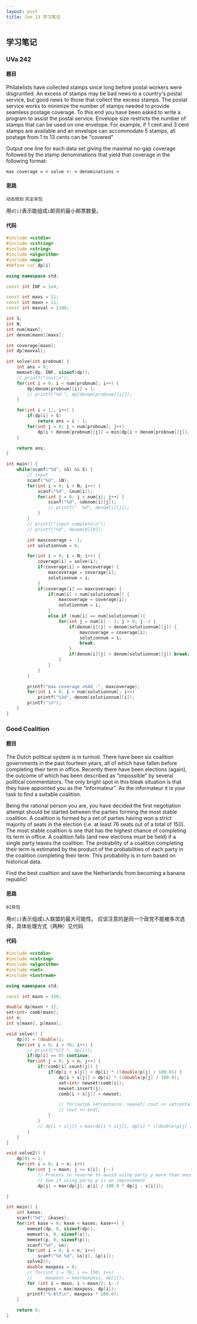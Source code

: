```yaml
---
layout: post
title: Jun 13 学习笔记
---
```


## 学习笔记

### UVa 242

#### 题目

Philatelists have collected stamps since long before postal workers were disgruntled.  An excess of stamps may be bad news to a country's postal service, but good news to those that collect the excess stamps. The postal service works to minimize the number of stamps needed to provide seamless postage coverage. To this end you have been asked to write a program to assist the postal service.
Envelope size restricts the number of stamps that can be used on one envelope. For example, if 1 cent and 3 cent stamps are available and an envelope can accommodate 5 stamps, all postage from 1 to 13 cents can be "covered"

Output one line for each data set giving the maximal no-gap coverage followed by the stamp denominations that yield that coverage in the following format:

`max coverage = < value >: < denominations >`

#### 思路

`动态规划` `完全背包`

用`d[i]`表示能组成`i`邮资的最小邮票数量。

#### 代码
```cpp
#include <cstdio>
#include <cstring>
#include <string>
#include <algorithm>
#include <map>
#define cur dp[i]

using namespace std;

const int INF = 1e4;  

const int maxs = 11;
const int maxn = 11;
const int maxval = 1100;

int S;
int N;
int num[maxn];
int denom[maxn][maxs];

int coverage[maxn];
int dp[maxval];

int solve(int probnum) {
    int ans = 0;
    memset(dp, INF, sizeof(dp));
    // printf("init\n");
    for(int i = 0; i < num[probnum]; i++) {
        dp[denom[probnum][i]] = 1;
        // printf("%d ", dp[denom[probnum][i]]);
    }

    for(int i = 1;; i++) {
        if(dp[i] > S)
            return ans = i - 1;
        for(int j = 0; j < num[probnum]; j++)
            dp[i + denom[probnum][j]] = min(dp[i + denom[probnum][j]], cur + 1);
    }

    return ans;
}

int main() {
    while(scanf("%d", &S) && S) {
        // input
        scanf("%d", &N);
        for(int i = 0; i < N; i++) {
            scanf("%d", &num[i]);
            for(int j = 0; j < num[i]; j++) {
                scanf("%d", &denom[i][j]);
                // printf("  %d", denom[i][j]);
            }
        }
        // printf("input complete\n");
        // printf("%d", denom[0][0]);

        int maxcoverage = -1;
        int solutionnum = 0;

        for(int i = 0; i < N; i++) {
            coverage[i] = solve(i);
            if(coverage[i] > maxcoverage) {
                maxcoverage = coverage[i];
                solutionnum = i;
            }
            if(coverage[i] == maxcoverage) {
                if(num[i] < num[solutionnum]) {
                    maxcoverage = coverage[i];
                    solutionnum = i;
                }
                else if (num[i] == num[solutionnum]){
                    for(int j = num[i] - 1; j > 0; j--) {
                        if(denom[i][j] < denom[solutionnum][j]) {
                            maxcoverage = coverage[i];
                            solutionnum = i;
                            break;
                        }
                        if(denom[i][j] > denom[solutionnum][j]) break;
                    }
                }
            }
        }

        printf("max coverage =%4d :", maxcoverage);  
        for(int i = 0; i < num[solutionnum]; i++)
            printf("%3d", denom[solutionnum][i]);
        printf("\n");
    }
}
```


### Good Coalition

#### 题目

The Dutch political system is in turmoil. There have been six coalition governments in the past fourteen years, all of which have fallen before completing their term in office. Recently there have been elections (again), the outcome of which has been described as “impossible” by several political commentators. The only bright spot in this bleak situation is that they have appointed you as the “informateur”. As the informateur it is your task to find a suitable coalition.

Being the rational person you are, you have decided the first negotiation attempt should be started between the parties forming the most stable coalition. A coalition is formed by a set of parties having won a strict majority of seats in the election (i.e. at least 76 seats out of a total of 150). The most stable coalition is one that has the highest chance of completing its term in office. A coalition falls (and new elections must be held) if a single party leaves the coalition. The probability of a coalition completing their term is estimated by the product of the probabilities of each party in the coalition completing their term. This probability is in turn based on historical data.

Find the best coalition and save the Netherlands from becoming a banana republic!


#### 思路

`01背包`

用`d[i]`表示组成`i`人联盟的最大可能性。
应该注意的是同一个政党不能被多次选择，具体处理方式（两种）见代码

#### 代码
```cpp
#include <cstdio>
#include <cstring>
#include <algorithm>
#include <set>
#include <iostream>

using namespace std;

const int maxn = 150;

double dp[maxn + 1];
set<int> comb[maxn];
int n;
int s[maxn], p[maxn];

void solve() {
    dp[0] = (double)1;
    for(int i = 0; i < 76; i++) {
        // printf("%lf ", dp[i]);
        if(dp[i] == 0) continue;
        for(int j = 0; j < n; j++) {
            if(!comb[i].count(j)) {
                if(dp[i + s[j]] < dp[i] * ((double)p[j] / 100.0)) {
                    dp[i + s[j]] = dp[i] * ((double)p[j] / 100.0);
                    set<int> newset(comb[i]);
                    newset.insert(j);
                    comb[i + s[j]] = newset;

                    // for(auto& setcontains: newset) cout << setcontains << ' ';
                    // cout << endl;
                }
            }
            // dp[i + s[j]] = max(dp[i + s[j]], dp[i] * ((double)p[j] / 100.0));
        }
    }
}

void solve2() {
    dp[0] = 1;
    for(int i = 0; i < n; i++)  
        for(int j = maxn; j >= s[i]; j--)  
            // Process in reverse to avoid using party p more than once  
            // See if using party p is an improvement  
            dp[j] = max(dp[j], p[i] / 100.0 * dp[j - s[i]]);  

}

int main() {
    int kases;
    scanf("%d", &kases);
    for(int kase = 0; kase < kases; kase++) {
        memset(dp, 0, sizeof(dp));
        memset(s, 0, sizeof(s));
        memset(p, 0, sizeof(p));
        scanf("%d", &n);
        for(int i = 0; i < n; i++)
            scanf("%d %d", &s[i], &p[i]);
        solve2();
        double maxposs = 0;
        // for(int i = 76; i <= 150; i++)
        //     maxposs = max(maxposs, dp[i]);
        for (int i = maxn; i > maxn/2; i--)  
            maxposs = max(maxposs, dp[i]);  
        printf("%.6lf\n", maxposs * 100.0);
    }

    return 0;
}
```
